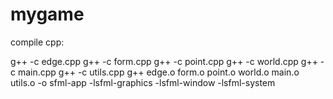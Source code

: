 # mygame
compile cpp:


g++ -c edge.cpp
g++ -c form.cpp
g++ -c point.cpp
g++ -c world.cpp
g++ -c main.cpp
g++ -c utils.cpp
g++ edge.o form.o point.o world.o main.o utils.o -o sfml-app -lsfml-graphics -lsfml-window -lsfml-system